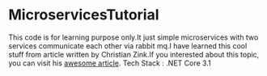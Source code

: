 # MicroservicesTutorial

This code is for learning purpose only.It just simple microservices with two services communicate each other via rabbit mq.I have learned this cool stuff from article written by Christian Zink.If you interested about this topic, you can visit his [awesome article](https://link-url-here.org).
Tech Stack : .NET Core 3.1
